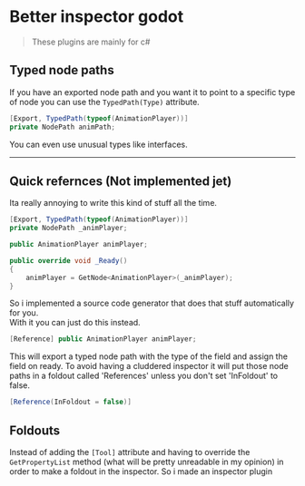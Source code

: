 Better inspector godot
=================
> These plugins are mainly for c#


Typed node paths
------------------------------

If you have an exported node path and you want it to point to a specific type of node you can use the `TypedPath(Type)` attribute.
```c#
[Export, TypedPath(typeof(AnimationPlayer))]
private NodePath animPath;
```
You can even use unusual types like interfaces.

------------------

Quick refernces (Not implemented jet)
---------------------------

Ita really annoying to write this kind of stuff all the time.

```c#
[Export, TypedPath(typeof(AnimationPlayer))]
private NodePath _animPlayer;

public AnimationPlayer animPlayer;

public override void _Ready()
{
    animPlayer = GetNode<AnimationPlayer>(_animPlayer);
}
```
So i implemented a source code generator that does that stuff automatically for you.\
With it you can just do this instead.

```c#
[Reference] public AnimationPlayer animPlayer;
```

This will export a typed node path with the type of the field and assign the field on ready.
To avoid having a cluddered inspector it will put those 
node paths in a foldout called 'References' unless you don't set 'InFoldout' to false.
```c#
[Reference(InFoldout = false)]
```

Foldouts
--------------

Instead of adding the `[Tool]` attribute and having to override the `GetPropertyList` method (what will be pretty unreadable in my opinion) in order to make a foldout in the inspector. So i made an inspector plugin  
